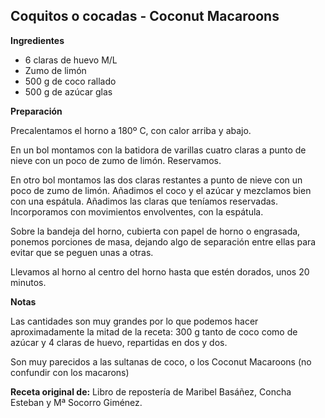 ## Coquitos o cocadas - Coconut Macaroons

**Ingredientes**

- 6 claras de huevo M/L
- Zumo de limón
- 500 g de coco rallado
- 500 g de azúcar glas

**Preparación**

Precalentamos el horno a 180º C, con calor arriba y abajo.

En un bol montamos con la batidora de varillas cuatro claras a punto de nieve con un poco de zumo de limón. Reservamos.

En otro bol montamos las dos claras restantes a punto de nieve con un poco de zumo de limón. Añadimos el coco y el azúcar y mezclamos bien con una espátula. Añadimos las claras que teníamos reservadas. Incorporamos con movimientos envolventes, con la espátula.

Sobre la bandeja del horno, cubierta con papel de horno o engrasada, ponemos porciones de masa, dejando algo de separación entre ellas para evitar que se peguen unas a otras.

Llevamos al horno al centro del horno hasta que estén dorados, unos 20 minutos.

**Notas**

Las cantidades son muy grandes por lo que podemos hacer aproximadamente la mitad de la receta: 300 g tanto de coco como de azúcar y 4 claras de huevo, repartidas en dos y dos.

Son muy parecidos a las sultanas de coco, o los Coconut Macaroons (no confundir con los macarons)

**Receta original de:** Libro de repostería de Maribel Basáñez, Concha Esteban y Mª Socorro Giménez.